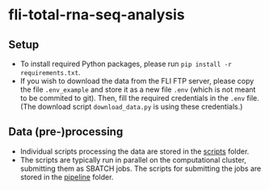 # fli-total-rna-seq-analysis

## Setup

- To install required Python packages, please run ```pip install -r requirements.txt```.
- If you wish to download the data from the FLI FTP server, please copy the file ```.env_example``` and
  store it as a new file ```.env``` (which is not meant to be commited to git). Then, fill the required credentials in
  the ```.env``` file. (The download script
  ```download_data.py``` is using these credentials.)

## Data (pre-)processing
- Individual scripts processing the data are stored in the [scripts](./scripts) folder.
- The scripts are typically run in parallel on the computational cluster, submitting them as SBATCH jobs.
The scripts for submitting the jobs are stored in the [pipeline](./pipeline) folder.